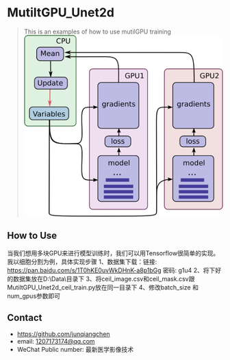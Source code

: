 # MutiltGPU_Unet2d
> This is an examples of how to use mutilGPU training
![](mutilgpu.png)
## How to Use
当我们想用多块GPU来进行模型训练时，我们可以用Tensorflow很简单的实现。 
我以细胞分割为例，具体实现步骤 
1、数据集下载：链接: https://pan.baidu.com/s/1T0hKE0uvWkDHnK-a8p1bGg 密码: g1u4 
2、将下好的数据集放在D:\Data\目录下 
3、将ceil_image.csv和ceil_mask.csv跟MutiltGPU_Unet2d_ceil_train.py放在同一目录下 
4、修改batch_size 和num_gpus参数即可

## Contact
* https://github.com/junqiangchen
* email: 1207173174@qq.com
* WeChat Public number: 最新医学影像技术
